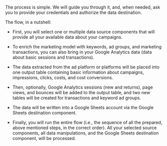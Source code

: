 The process is simple. We will guide you through it, and, when needed, ask you to provide your credentials and authorize the data destination.

The flow, in a nutshell:

- First, you will select one or multiple data source components that will provide all your available data about your campaigns. 

- To enrich the marketing model with keywords, ad groups, and marketing transactions, you can also bring in your Google Analytics data (data about basic sessions and transactions). 

- The data extracted from the ad platform or platforms will be placed into one output table containing basic information about campaigns, impressions, clicks, costs, and cost conversions. 

- Then, optionally, Google Analytics sessions (new and returns), page views, and bounces will be added to the output table, and two new tables will be created for transactions and keyword ad groups.

- The data will be written into a Google Sheets account via the Google Sheets destination component.

- Finally, you will run the entire flow (i.e., the sequence of all the prepared, above mentioned steps, in the correct order). All your selected source components, all data manipulations, and the Google Sheets destination component, will be processed.
